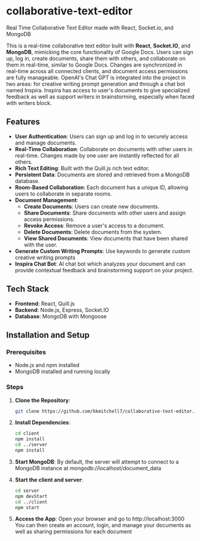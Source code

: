 # collaborative-text-editor
Real Time Collaborative Text Editor made with React, Socket.io, and MongoDB

This is a real-time collaborative text editor built with **React**, **Socket.IO**, and **MongoDB**, mimicking the core functionality of Google Docs. Users can sign up, log in, create documents, share them with others, and collaborate on them in real-time, similar to Google Docs. Changes are synchronized in real-time across all connected clients, and document access permissions are fully manageable. OpenAI's Chat GPT is integrated into the project in two areas: for creative writing prompt generation and through a chat bot named Inspira. Inspira has access to user's documents to give specialized feedback as well as support writers in brainstorming, especially when faced with writers block.

## Features
- **User Authentication**: Users can sign up and log in to securely access and manage documents.
- **Real-Time Collaboration**: Collaborate on documents with other users in real-time. Changes made by one user are instantly reflected for all others.
- **Rich Text Editing**: Built with the Quill.js rich text editor.
- **Persistent Data**: Documents are stored and retrieved from a MongoDB database.
- **Room-Based Collaboration**: Each document has a unique ID, allowing users to collaborate in separate rooms.
- **Document Management**: 
  - **Create Documents**: Users can create new documents.
  - **Share Documents**: Share documents with other users and assign access permissions.
  - **Revoke Access**: Remove a user's access to a document.
  - **Delete Documents**: Delete documents from the system.
  - **View Shared Documents**: View documents that have been shared with the user.
- **Generate Custom Writing Prompts**: Use keywords to generate custom creative writing prompts
- **Inspira Chat Bot**: AI chat bot which analyzes your document and can provide contextual feedback and brainstorming support on your project. 


## Tech Stack
- **Frontend**: React, Quill.js
- **Backend**: Node.js, Express, Socket.IO
- **Database**: MongoDB with Mongoose

## Installation and Setup

### Prerequisites
- Node.js and npm installed
- MongoDB installed and running locally

### Steps
1. **Clone the Repository**:
   ```bash
   git clone https://github.com/kkmitchell7/collaborative-text-editor.git

2. **Install Dependencies**:
    ```bash
    cd client
    npm install
    cd ../server
    npm install

3. **Start MongoDB**:
    By default, the server will attempt to connect to a MongoDB instance at mongodb://localhost/document_data

4. **Start the client and server**:
    ```bash
    cd server
    npm devStart
    cd ../client
    npm start

5. **Access the App**:
    Open your browser and go to http://localhost:3000
    You can then create an account, login, and manage your documents as well as sharing permissions for each document


